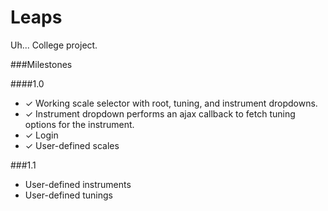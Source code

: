 Leaps
=====

Uh... College project.


###Milestones

####1.0
 * &#x2713; Working scale selector with root, tuning, and instrument dropdowns.
  * &#x2713; Instrument dropdown performs an ajax callback to fetch tuning options for the instrument.
 * &#x2713; Login
  * &#x2713; User-defined scales
	
###1.1
 * User-defined instruments
 * User-defined tunings
  
